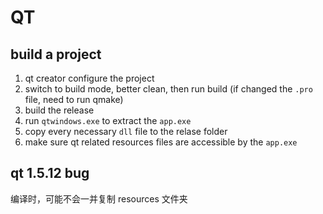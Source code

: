 # QT

## build a project

1. qt creator configure the project
2. switch to build mode, better clean, then run build (if changed the `.pro` file, need to run qmake)
3. build the release
4. run `qtwindows.exe` to extract the `app.exe`
5. copy every necessary `dll` file to the relase folder
6. make sure qt related resources files are accessible by the `app.exe`

## qt 1.5.12 bug

编译时，可能不会一并复制 resources 文件夹
